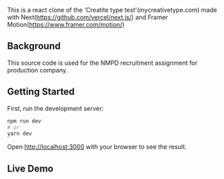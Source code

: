 This is a react clone of the 'Creatite type test'(mycreativetype.com) made with Next(https://github.com/vercel/next.js/) and Framer Motion(https://www.framer.com/motion/)

## Background
This source code is used for the NMPD recruitment assignment for production company.

## Getting Started

First, run the development server:

```bash
npm run dev
# or
yarn dev
```

Open [http://localhost:3000](http://localhost:3000) with your browser to see the result.

## Live Demo


